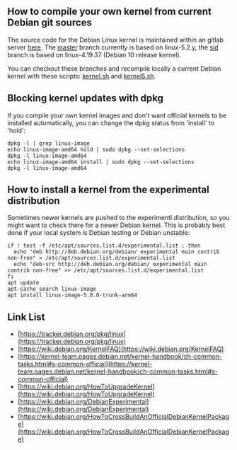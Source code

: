How to compile your own kernel from current Debian git sources
--------------------------------------------------------------

The source code for the Debian Linux kernel is maintained within an gitlab server [here](https://salsa.debian.org/kernel-team/linux/commits/master).
The [master](https://salsa.debian.org/kernel-team/linux/commits/master) branch currently is based on linux-5.2.y,
the [sid](https://salsa.debian.org/kernel-team/linux/commits/sid) branch is based on linux-4.19.37 (Debian 10 release kernel).

You can checkout these branches and recompile locally a current Debian kernel with
these scripts: [kernel.sh](https://github.com/laroche/arm-devel-infrastructure/blob/master/vmdb2-debian/kernel.sh)
and [kernel5.sh](https://github.com/laroche/arm-devel-infrastructure/blob/master/vmdb2-debian/kernel.sh).


Blocking kernel updates with dpkg
---------------------------------

If you compile your own kernel images and don't want official kernels to be
installed automatically, you can change the dpkg status from 'install' to 'hold':

```shell
dpkg -l | grep linux-image
echo linux-image-amd64 hold | sudo dpkg --set-selections
dpkg -l linux-image-amd64
echo linux-image-amd64 install | sudo dpkg --set-selections
dpkg -l linux-image-amd64
```


How to install a kernel from the experimental distribution
----------------------------------------------------------

Sometimes newer kernels are pushed to the experimentl distribution, so you might
want to check there for a newer Debian kernel. This is probably best done if
your local system is Debian testing or Debian unstable:

```shell
if ! test -f /etc/apt/sources.list.d/experimental.list ; then
  echo "deb http://deb.debian.org/debian/ experimental main contrib non-free" > /etc/apt/sources.list.d/experimental.list
  echo "deb-src http://deb.debian.org/debian/ experimental main contrib non-free" >> /etc/apt/sources.list.d/experimental.list
fi
apt update
apt-cache search linux-image
apt install linux-image-5.0.0-trunk-arm64
```


Link List
---------
- [https://tracker.debian.org/pkg/linux](https://tracker.debian.org/pkg/linux)
- [https://wiki.debian.org/KernelFAQ](https://wiki.debian.org/KernelFAQ)
- [https://kernel-team.pages.debian.net/kernel-handbook/ch-common-tasks.html#s-common-official](https://kernel-team.pages.debian.net/kernel-handbook/ch-common-tasks.html#s-common-official)
- [https://wiki.debian.org/HowToUpgradeKernel](https://wiki.debian.org/HowToUpgradeKernel)
- [https://wiki.debian.org/DebianExperimental](https://wiki.debian.org/DebianExperimental)
- [https://wiki.debian.org/HowToCrossBuildAnOfficialDebianKernelPackage](https://wiki.debian.org/HowToCrossBuildAnOfficialDebianKernelPackage)

